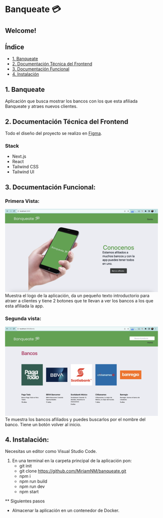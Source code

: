 # Banqueate 💳

## Welcome!

## Índice

* [1. Banqueate](#1-Banqueate)
* [2. Documentación Técnica del Frontend](#2-Documentación-Técnica-del-Frontend)
* [3. Documentación Funcional](#3-Documentación-Funcional)
* [4. Instalación](#4-Instalación)

## 1. Banqueate
Aplicación que busca mostrar los bancos con los que esta afiliada Banqueate y atraes nuevos clientes. 


## 2. Documentación Técnica del Frontend
Todo el diseño del proyecto se realizo en [Figma](https://www.figma.com/file/DcUxNc5jlxPula4E4MybJH/Banqueate?type=design&node-id=0%3A1&mode=design&t=Qz1kpcgdEyZmVUFt-1). 

### Stack
- Next.js
- React
- Tailwind CSS
- Tailwind UI

## 3. Documentación Funcional:
### Primera Vista:
![Dashboard](https://raw.githubusercontent.com/MiriamNM/banqueate/main/src/assets/dashboard.png)
Muestra el logo de la aplicación, da un pequeño texto introductorio para atraer a clientes y tiene 2 botones que te llevan a ver los bancos a los que esta afiliada la app. 

### Segunda vista:
![BanksDashboard](https://raw.githubusercontent.com/MiriamNM/banqueate/main/src/assets/bankDashboard.png)
Te muestra los bancos afiliados y puedes buscarlos por el nombre del banco. Tiene un botón volver al inicio.

## 4. Instalación:
Necesitas un editor como Visual Studio Code.
1.  En una terminal en la carpeta principal de la aplicación pon:
    - git init
    - git clone https://github.com/MiriamNM/banqueate.git 
    - npm i
    - npm run build
    - npm run dev
    - npm start

** Siguientes pasos
- Almacenar la aplicación en un contenedor de Docker. 